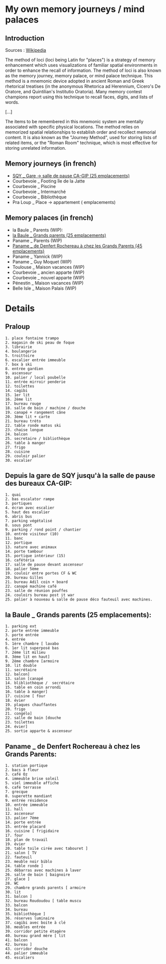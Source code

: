 # My own memory journeys / mind palaces

## Introduction

Sources : [Wikipedia](https://en.wikipedia.org/wiki/Method_of_loci)

The method of loci (loci being Latin for "places") is a strategy of memory enhancement which uses visualizations of familiar spatial environments in order to enhance the recall of information. The method of loci is also known as the memory journey, memory palace, or mind palace technique. This method is a mnemonic device adopted in ancient Roman and Greek rhetorical treatises (in the anonymous Rhetorica ad Herennium, Cicero's De Oratore, and Quintilian's Institutio Oratoria). Many memory contest champions report using this technique to recall faces, digits, and lists of words.

[...]

The items to be remembered in this mnemonic system are mentally associated with specific physical locations. The method relies on memorized spatial relationships to establish order and recollect memorial content. It is also known as the "Journey Method", used for storing lists of related items, or the "Roman Room" technique, which is most effective for storing unrelated information.


## Memory journeys (in french)
- [SQY _ Gare -> salle de pause CA-GIP (25 emplacements)](https://github.com/obrunet/Anki_decks_-_memory_cards/blob/master/Palaces.md#depuis-la-gare-de-sqy-jusqu%C3%A0-la-salle-de-pause-des-bureaux-ca-gip)
- Courbevoie _ Footing île de la Jatte
- Courbevoie _ Piscine
- Courbevoie _ Intermarché
- Courbevoie _ Bibliothèque
- Pra Loup _ Place -> appartement ( emplacements)


## Memory palaces (in french)
 
- la Baule _ Parents (WIP): 
- [la Baule _ Grands parents (25 emplacements)](https://github.com/obrunet/Anki_decks_-_memory_cards/blob/master/Palaces.md#la-baule-_-grands-parents-25-emplacements)
- Paname _ Parents (WIP)
- [Paname _ de Denfert Rochereau à chez les Grands Parents (45 emplacements)](https://github.com/obrunet/Anki_decks_-_memory_cards/blob/master/Palaces.md#paname-_-de-denfert-rochereau-%C3%A0-chez-les-grands-parents)
- Paname _ Yannick  (WIP)
- Paname _ Guy Moquet (WIP)
- Toulouse _ Maison vacances (WIP)
- Courbevoie _ ancien apparte (WIP)
- Courbevoie _ nouvel apparte (WIP)
- Pénestin _ Maison vacances (WIP)
- Belle Isle _ Maison Palais (WIP)

# Details 

## Praloup

    1. place fontaine trampo
    2. magasin de ski peau de foque
    3. librairie
    4. boulangerie
    5. troittoire
    6. escalier entrée immeuble
    7. box à ski
    8. entrée gardien
    9. ascenseur
    10. palier / local poubelle
    11. entrée mirroir penderie
    12. toilettes
    14. cagibi
    15. 1er lit 
    16. 2ème lit
    17. bureau rouge
    18. salle de bain / machine / douche
    19. canapé + rangement câne
    20. 3ème lit + carte
    21. bureau tréto
    22. table ronde matos ski 
    23. chaise longue
    24. balcon
    25. secretaire / bibliothèque
    26. table à manger
    27. frigo
    28. cuisine
    29. couloir palier
    30. escalier

## Depuis la gare de SQY jusqu'à la salle de pause des bureaux CA-GIP:    
    1. quai 
    2. bas escalator rampe 
    3. portiques 
    4. écran avec escalier 
    5. haut des escalier 
    6. abris bus
    7. parking végétalisé 
    8. sous pont 
    9. parking / rond point / chantier 
    10. entrée visiteur (10) 
    11. banc 
    12. portique 
    13. nature avec animaux 
    14. porte tambour 
    15. portique intérieur (15) 
    16. cafétéria 
    17. salle de pause devant ascenseur 
    18. palier 5ème 
    19. couloir entre portes CF & WC 
    20. bureau Gilles  
    21. bureau Adil coin + board 
    22. canapé machine café 
    23. salle de réunion pouffes 
    24. couloirs bureau post it war 
    25. palier à nouveau & salle de pause déco fauteuil avec machines. 

## la Baule _ Grands parents (25 emplacements): 
    1. parking ext 
    2. porte entrée immeuble 
    3. porte entrée 
    4. entrée 
    5. 1ère chambre [ lavabo 
    6. 1er lit superposé bas 
    7. 2ème lit milieu 
    8. 3ème lit en haut] 
    9. 2ème chambre [armoire 
    10. lit double 
    11. secrétaire 
    12. balcon] 
    13. salon [canapé 
    14. blibliothèque /  secrétaire 
    15. table en coin arrondi  
    16. table à manger] 
    17. cuisine [ four 
    18. évier 
    19. plaques chauffantes 
    20. frigo
    21. congélo] 
    22. salle de bain [douche 
    23. toilettes 
    24. évier] 
    25. sortie apparte & ascenseur

## Paname _ de Denfert Rochereau à chez les Grands Parents:
    1. station portique 
    2. bacs à fleur 
    3. café Oz 
    4. immeuble brise soleil 
    5. viel immeuble affiche
    6. café terrasse 
    7. grecque 
    8. superette mandiant 
    9. entrée résidence 
    10. entrée immeuble
    11. hall 
    12. ascenseur 
    13. palier 7ème 
    14. porte entrée 
    15. entrée placard
    16. cuisine [ frigidaire 
    17. four 
    18. plan de travail 
    19. évier 
    20. table toile cirée avec tabouret ] 
    21. salon [ TV 
    22. fauteuil 
    23. meuble noir biblo 
    24. table ronde ] 
    25. débarras avec machines à laver 
    26. salle de bain [ baignoire 
    27. glace ] 
    28. WC 
    29. chambre grands parents [ armoire  
    30. lit 
    31. balcon ] 
    32. bureau Roudoudou [ table muscu 
    33. balcon 
    34. bureau  
    35. bibliothèque ] 
    36. réserves luminaire 
    37. cagibi avec boite à clé 
    38. meubles entrée 
    39. corridor petite étagère 
    40. bureau grand mère [ lit
    41. balcon 
    42. bureau ] 
    43. corridor douche 
    44. palier immeuble 
    45. escaliers

